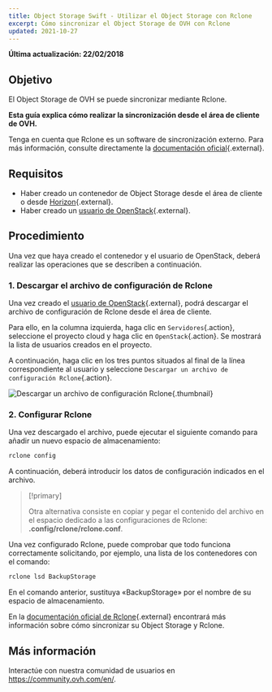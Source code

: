 ```yaml
---
title: Object Storage Swift - Utilizar el Object Storage con Rclone
excerpt: Cómo sincronizar el Object Storage de OVH con Rclone
updated: 2021-10-27
---
```


**Última actualización: 22/02/2018**

## Objetivo

El Object Storage de OVH se puede sincronizar mediante Rclone.

**Esta guía explica cómo realizar la sincronización desde el área de cliente de OVH.**

Tenga en cuenta que Rclone es un software de sincronización externo. Para más información, consulte directamente la [documentación oficial](https://Rclone.org/){.external}.

## Requisitos

- Haber creado un contenedor de Object Storage desde el área de cliente o desde [Horizon](https://docs.ovh.com/es/storage/horizon_crear_un_contenedor_de_objetos/){.external}.
- Haber creado un [usuario de OpenStack](/pages/platform/public-cloud/introducing_horizon){.external}.

## Procedimiento

Una vez que haya creado el contenedor y el usuario de OpenStack, deberá realizar las operaciones que se describen a continuación.

### 1. Descargar el archivo de configuración de Rclone

Una vez creado el [usuario de OpenStack](/pages/platform/public-cloud/introducing_horizon){.external}, podrá descargar el archivo de configuración de Rclone desde el área de cliente.

Para ello, en la columna izquierda, haga clic en `Servidores`{.action}, seleccione el proyecto cloud y haga clic en `OpenStack`{.action}. Se mostrará la lista de usuarios creados en el proyecto.

A continuación, haga clic en los tres puntos situados al final de la línea correspondiente al usuario y seleccione `Descargar un archivo de configuración Rclone`{.action}.

![Descargar un archivo de configuración Rclone](images/download_file.png){.thumbnail}


### 2. Configurar Rclone

Una vez descargado el archivo, puede ejecutar el siguiente comando para añadir un nuevo espacio de almacenamiento:

```sh
rclone config
```

A continuación, deberá introducir los datos de configuración indicados en el archivo.

> [!primary]
>
> Otra alternativa consiste en copiar y pegar el contenido del archivo en el espacio dedicado a las configuraciones de Rclone: **.config/rclone/rclone.conf**.
> 

Una vez configurado Rclone, puede comprobar que todo funciona correctamente solicitando, por ejemplo, una lista de los contenedores con el comando:

```sh
rclone lsd BackupStorage
```

En el comando anterior, sustituya «BackupStorage» por el nombre de su espacio de almacenamiento.

En la [documentación oficial de Rclone](https://Rclone.org/swift/){.external} encontrará más información sobre cómo sincronizar su Object Storage y Rclone.


## Más información

Interactúe con nuestra comunidad de usuarios en <https://community.ovh.com/en/>.

